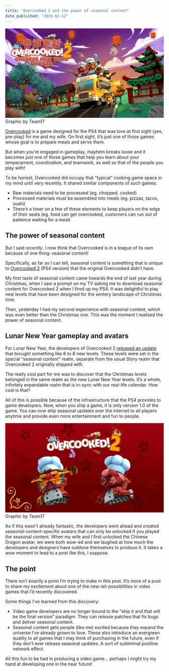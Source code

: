 ```yaml
---
title: "Overcooked 2 and the power of seasonal content"
date_published: "2019-02-12"
---
```


![overcooked 2 chinese new year update nick ang](images/overcooked-2-chinese-new-year-update-nick-ang-1024x576.jpg) Graphic by Team17

[Overcooked](https://www.team17.com/games/overcooked/) is a game designed for the PS4 that was love at first sight (yes, pre-play) for me and my wife. On first sight, it’s just one of those games whose goal is to prepare meals and serve them.

But when you’re engaged in gameplay, mayhem breaks loose and it becomes just one of those games that help you learn about your temperament, coordination, and teamwork, as well as that of the people you play with!

To be honest, Overcooked did occupy that “typical” cooking game space in my mind until very recently. It shared similar components of such games:

- Raw materials need to be processed (eg. chopped, cooked)
- Processed materials must be assembled into meals (eg. pizzas, tacos, sushi)
- There’s a timer on a few of these elements to keep players on the edge of their seats (eg. food can get overcooked, customers can run out of patience waiting for a meal)

## The power of seasonal content

But I said _recently_. I now think that Overcooked is in a league of its own because of one thing: seasonal content!

Specifically, as far as I can tell, seasonal content is something that is unique to [Overcooked 2](http://www.ghosttowngames.com/overcooked-2/) (PS4 version) that the original Overcooked didn’t have.

My first taste of seasonal content came towards the end of last year during Christmas, when I saw a prompt on my TV asking me to download seasonal content for Overcooked 2 when I fired up my PS4. It was delightful to play new levels that have been designed for the wintery landscape of Christmas time.

Then, yesterday I had my second experience with seasonal content, which was even better than the Christmas one. This was the moment I realised the power of seasonal content.

## Lunar New Year gameplay and avatars

For Lunar New Year, the developers of Overcooked 2 [released an update](https://www.team17.com/overcooked-2-chinese-new-year-free-update-available-now/overcooked-2/) that brought something like 6 to 8 new levels. These levels were set in the special “seasonal content” realm, separate from the usual Story realm that Overcooked 2 originally shipped with.

The really cool part for me was to discover that the Christmas levels belonged in the same realm as the new Lunar New Year levels. It’s a whole, infinitely expandable realm that is in-sync with our real-life calendar. How cool is that?

All of this is possible because of the infrastructure that the PS4 provides to game developers. Now, when you ship a game, it is only version 1.0 of the game. You can now ship seasonal updates over the internet to all players anytime and provide even more entertainment and fun to people.

![overcooked 2 lunar new year chefs nick ang](images/overcooked-2-lunar-new-year-chefs-nick-ang-1024x576.jpg) Graphic by Team17

As if this wasn’t already fantastic, the developers went ahead and created seasonal-content-specific avatars that can only be unlocked if you played the seasonal content. When my wife and I first unlocked the Chinese Dragon avatar, we were both wow-ed and we laughed at how much the developers and designers have outdone themselves to produce it. It takes a _wow_ moment to lead to a post like this, I suppose.

## The point

There isn’t exactly a point I’m trying to make in this post. It’s more of a post to share my excitement about one of the new-ish possibilities in video games that I’d recently discovered.

Some things I’ve learned from this discovery:

- Video game developers are no longer bound to the “ship it and that will be the final version” paradigm. They can release patches that fix bugs and deliver seasonal content.
- Seasonal content gets people (like me) excited because they expand the universe I’ve already grown to love. These also introduce an evergreen quality to all games that I may think of purchasing in the future, even if they don’t ever release seasonal updates. A sort of subliminal positive network effect.

All this fun to be had in producing a video game… perhaps I might try my hand at developing one in the near future!
